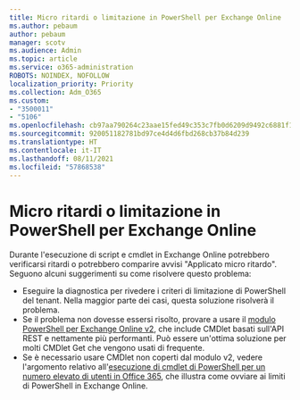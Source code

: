 ```yaml
---
title: Micro ritardi o limitazione in PowerShell per Exchange Online
ms.author: pebaum
author: pebaum
manager: scotv
ms.audience: Admin
ms.topic: article
ms.service: o365-administration
ROBOTS: NOINDEX, NOFOLLOW
localization_priority: Priority
ms.collection: Adm_O365
ms.custom:
- "3500011"
- "5106"
ms.openlocfilehash: cb97aa790264c23aae15fed49c353c7fb0d6209d9492c6881f1b1091fe80d7b8
ms.sourcegitcommit: 920051182781bd97ce4d4d6fbd268cb37b84d239
ms.translationtype: HT
ms.contentlocale: it-IT
ms.lasthandoff: 08/11/2021
ms.locfileid: "57868538"
---
```

# <a name="micro-delays-or-throttling-in-exchange-online-powershell"></a>Micro ritardi o limitazione in PowerShell per Exchange Online

Durante l'esecuzione di script e cmdlet in Exchange Online potrebbero verificarsi ritardi o potrebbero comparire avvisi "Applicato micro ritardo". Seguono alcuni suggerimenti su come risolvere questo problema:

- Eseguire la diagnostica per rivedere i criteri di limitazione di PowerShell del tenant. Nella maggior parte dei casi, questa soluzione risolverà il problema.
- Se il problema non dovesse essersi risolto, provare a usare il [modulo PowerShell per Exchange Online v2](https://docs.microsoft.com/powershell/exchange/exchange-online/exchange-online-powershell-v2/exchange-online-powershell-v2?view=exchange-ps&preserve-view=true), che include CMDlet basati sull'API REST e nettamente più performanti. Può essere un'ottima soluzione per molti CMDlet Get che vengono usati di frequente.
- Se è necessario usare CMDlet non coperti dal modulo v2, vedere l'argomento relativo all'[esecuzione di cmdlet di PowerShell per un numero elevato di utenti in Office 365](https://techcommunity.microsoft.com/t5/exchange-team-blog/updated-running-powershell-cmdlets-for-large-numbers-of-users-in/ba-p/1000628#), che illustra come ovviare ai limiti di PowerShell in Exchange Online.
